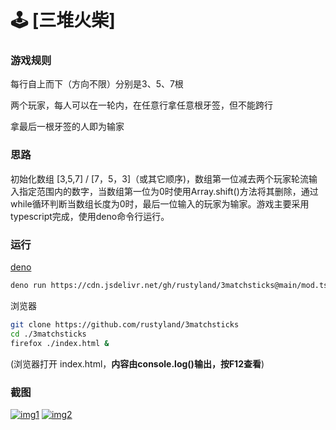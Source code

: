 # 🕹️  [三堆火柴]

### 游戏规则
   
每行自上而下（方向不限）分别是3、5、7根
  
两个玩家，每人可以在一轮内，在任意行拿任意根牙签，但不能跨行
   
拿最后一根牙签的人即为输家

### 思路
初始化数组 [3,5,7] / [7，5，3]（或其它顺序)，数组第一位减去两个玩家轮流输入指定范围内的数字，当数组第一位为0时使用Array.shift()方法将其删除，通过while循环判断当数组长度为0时，最后一位输入的玩家为输家。游戏主要采用typescript完成，使用deno命令行运行。

### 运行

[deno](https://github.com/denoland/deno)
```sh
deno run https://cdn.jsdelivr.net/gh/rustyland/3matchsticks@main/mod.ts
```

浏览器
```sh
git clone https://github.com/rustyland/3matchsticks
cd ./3matchsticks
firefox ./index.html &
```
(浏览器打开 index.html，**内容由console.log()输出，按F12查看**)

### 截图
[![img1](https://cdn.jsdelivr.net/gh/ctiodn/3matchsticks@main/img1.png)](https://cdn.jsdelivr.net/gh/ctiodn/3matchsticks@main/img1.png)
[![img2](https://cdn.jsdelivr.net/gh/ctiodn/3matchsticks@main/img2.png)](https://cdn.jsdelivr.net/gh/ctiodn/3matchsticks@main/img2.png)
